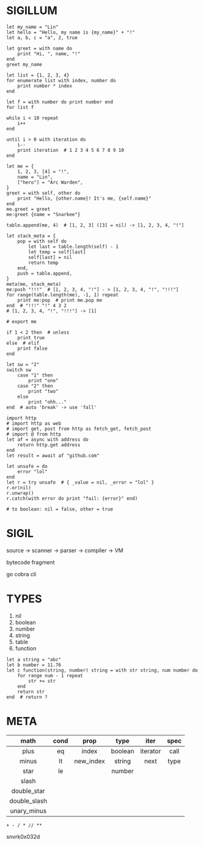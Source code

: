 # SIGILLUM

```sigillum
let my_name = "Lin"
let hello = "Hello, my name is {my_name}" + "!"
let a, b, c = "a", 2, true

let greet = with name do
    print "Hi, ", name, "!"
end
greet my_name

let list = {1, 2, 3, 4}
for enumerate list with index, number do
    print number * index
end

let f = with number do print number end
for list f

while i < 10 repeat
    i++
end

until i > 0 with iteration do
    i--
    print iteration  # 1 2 3 4 5 6 7 8 9 10
end

let me = {
    1, 2, 3, [4] = "!",
    name = "Lin",
    ["hero"] = "Arc Warden",
}
greet = with self, other do
    print "Hello, {other.name}! It's me, {self.name}"
end
me.greet = greet
me:greet {name = "Snarkee"}

table.append(me, 4)  # [1, 2, 3] ([3] = nil) -> [1, 2, 3, 4, "!"]

let stack_meta = {
    pop = with self do
        let last = table.length(self) - 1
        let temp = self[last]
        self[last] = nil
        return temp
    end,
    push = table.append,
}
meta(me, stack_meta)
me:push "!!!"  # [1, 2, 3, 4, "!"] - > [1, 2, 3, 4, "!", "!!!"]
for range(table.length(me), -1, 1) repeat
    print me:pop  # print me.pop me
end  # "!!!" "!" 4 3 2
# [1, 2, 3, 4, "!", "!!!"] -> [1]

# export me

if 1 < 2 then  # unless
    print true
else  # elif
    print false
end

let sw = "2"
switch sw
    case "1" then
        print "one"
    case "2" then
        print "two"
    else
        print "ohh..."
end  # auto 'break' -> use 'fall'

import http
# import http as web
# import get, post from http as fetch_get, fetch_post
# import @ from http
let af = async with address do
    return http.get address
end
let result = await af "github.com"

let unsafe = do
    error "lol"
end
let r = try unsafe  # { _value = nil, _error = "lol" }
r.or(nil)
r.unwrap()
r.catch(with error do print "fail: {error}" end)

# to boolean: nil = false, other = true

```

# SIGIL

source -> scanner -> parser -> compiler -> VM

bytecode fragment

go cobra cli

# TYPES

1. nil
2. boolean
3. number
4. string
5. table
6. function

```sigillum
let a string = "abc"
let b number = 11.76
let c function(string, number) string = with str string, num number do
    for range num - 1 repeat
        str += str
    end
    return str
end  # return ?
```

# META

|     math     | cond |   prop    |  type   |   iter   | spec |
| :----------: | :--: | :-------: | :-----: | :------: | :--: |
|     plus     |  eq  |   index   | boolean | iterator | call |
|    minus     |  lt  | new_index | string  |   next   | type |
|     star     |  le  |           | number  |          |      |
|    slash     |      |           |         |          |      |
| double_star  |      |           |         |          |      |
| double_slash |      |           |         |          |      |
| unary_minus  |      |           |         |          |      |

`+ - / * // **`

snvrk0x032d
